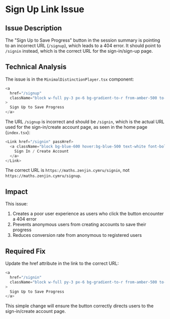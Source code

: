 # Sign Up Link Issue

## Issue Description

The "Sign Up to Save Progress" button in the session summary is pointing to an incorrect URL (`/signup`), which leads to a 404 error. It should point to `/signin` instead, which is the correct URL for the sign-in/sign-up page.

## Technical Analysis

The issue is in the `MinimalDistinctionPlayer.tsx` component:

```typescript
<a 
  href="/signup" 
  className="block w-full py-3 px-6 bg-gradient-to-r from-amber-500 to-orange-400 hover:from-amber-400 hover:to-orange-300 text-white font-bold rounded-xl transition-colors text-center"
>
  Sign Up to Save Progress
</a>
```

The URL `/signup` is incorrect and should be `/signin`, which is the actual URL used for the sign-in/create account page, as seen in the home page (`index.tsx`):

```typescript
<Link href="/signin" passHref>
  <a className="block bg-blue-600 hover:bg-blue-500 text-white font-bold py-4 px-6 rounded-xl transition-colors text-lg text-center shadow-lg">
    Sign In / Create Account
  </a>
</Link>
```

The correct URL is `https://maths.zenjin.cymru/signin`, not `https://maths.zenjin.cymru/signup`.

## Impact

This issue:
1. Creates a poor user experience as users who click the button encounter a 404 error
2. Prevents anonymous users from creating accounts to save their progress
3. Reduces conversion rate from anonymous to registered users

## Required Fix

Update the href attribute in the link to the correct URL:

```typescript
<a 
  href="/signin" 
  className="block w-full py-3 px-6 bg-gradient-to-r from-amber-500 to-orange-400 hover:from-amber-400 hover:to-orange-300 text-white font-bold rounded-xl transition-colors text-center"
>
  Sign Up to Save Progress
</a>
```

This simple change will ensure the button correctly directs users to the sign-in/create account page.